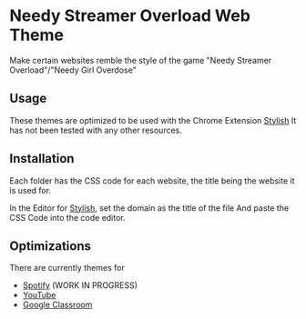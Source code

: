 
# Needy Streamer Overload Web Theme

Make certain websites remble the style of the game "Needy Streamer Overload"/"Needy Girl Overdose"

## Usage

These themes are optimized to be used with the Chrome Extension [Stylish](https://userstyles.org/)
It has not been tested with any other resources.

## Installation
Each folder has the CSS code for each website, the title being the website it is used for.

In the Editor for [Stylish](https://userstyles.org/), set the domain as the title of the file
And paste the CSS Code into the code editor.

## Optimizations

There are currently themes for

 - [Spotify](open.spotify.com) (WORK IN PROGRESS)
 - [YouTube](www.youtube.com)
 - [Google Classroom](classroom.google.com)
